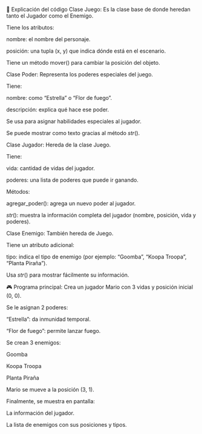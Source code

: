 🧩 Explicación del código
Clase Juego:
Es la clase base de donde heredan tanto el Jugador como el Enemigo.

Tiene los atributos:

nombre: el nombre del personaje.

posición: una tupla (x, y) que indica dónde está en el escenario.

Tiene un método mover() para cambiar la posición del objeto.

Clase Poder:
Representa los poderes especiales del juego.

Tiene:

nombre: como “Estrella” o “Flor de fuego”.

descripción: explica qué hace ese poder.

Se usa para asignar habilidades especiales al jugador.

Se puede mostrar como texto gracias al método _str_().

Clase Jugador:
Hereda de la clase Juego.

Tiene:

vida: cantidad de vidas del jugador.

poderes: una lista de poderes que puede ir ganando.

Métodos:

agregar_poder(): agrega un nuevo poder al jugador.

_str_(): muestra la información completa del jugador (nombre, posición, vida y poderes).

Clase Enemigo:
También hereda de Juego.

Tiene un atributo adicional:

tipo: indica el tipo de enemigo (por ejemplo: “Goomba”, “Koopa Troopa”, “Planta Piraña”).

Usa _str_() para mostrar fácilmente su información.

🎮 Programa principal:
Crea un jugador Mario con 3 vidas y posición inicial (0, 0).

Se le asignan 2 poderes:

“Estrella”: da inmunidad temporal.

“Flor de fuego”: permite lanzar fuego.

Se crean 3 enemigos:

Goomba

Koopa Troopa

Planta Piraña

Mario se mueve a la posición (3, 1).

Finalmente, se muestra en pantalla:

La información del jugador.

La lista de enemigos con sus posiciones y tipos.
